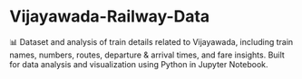 # Vijayawada-Railway-Data
📊 Dataset and analysis of train details related to Vijayawada, including train names, numbers, routes, departure &amp; arrival times, and fare insights. Built for data analysis and visualization using Python in Jupyter Notebook.
